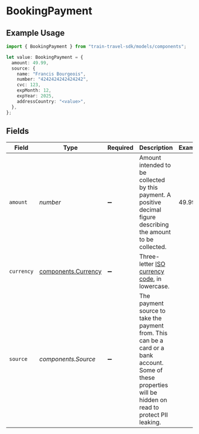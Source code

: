 # BookingPayment

## Example Usage

```typescript
import { BookingPayment } from "train-travel-sdk/models/components";

let value: BookingPayment = {
  amount: 49.99,
  source: {
    name: "Francis Bourgeois",
    number: "4242424242424242",
    cvc: 123,
    expMonth: 12,
    expYear: 2025,
    addressCountry: "<value>",
  },
};
```

## Fields

| Field                                                                                                                                                      | Type                                                                                                                                                       | Required                                                                                                                                                   | Description                                                                                                                                                | Example                                                                                                                                                    |
| ---------------------------------------------------------------------------------------------------------------------------------------------------------- | ---------------------------------------------------------------------------------------------------------------------------------------------------------- | ---------------------------------------------------------------------------------------------------------------------------------------------------------- | ---------------------------------------------------------------------------------------------------------------------------------------------------------- | ---------------------------------------------------------------------------------------------------------------------------------------------------------- |
| `amount`                                                                                                                                                   | *number*                                                                                                                                                   | :heavy_minus_sign:                                                                                                                                         | Amount intended to be collected by this payment. A positive decimal figure describing the amount to be collected.                                          | 49.99                                                                                                                                                      |
| `currency`                                                                                                                                                 | [components.Currency](../../models/components/currency.md)                                                                                                 | :heavy_minus_sign:                                                                                                                                         | Three-letter [ISO currency code](https://www.iso.org/iso-4217-currency-codes.html), in lowercase.                                                          |                                                                                                                                                            |
| `source`                                                                                                                                                   | *components.Source*                                                                                                                                        | :heavy_minus_sign:                                                                                                                                         | The payment source to take the payment from. This can be a card or a bank account. Some of these properties will be hidden on read to protect PII leaking. |                                                                                                                                                            |